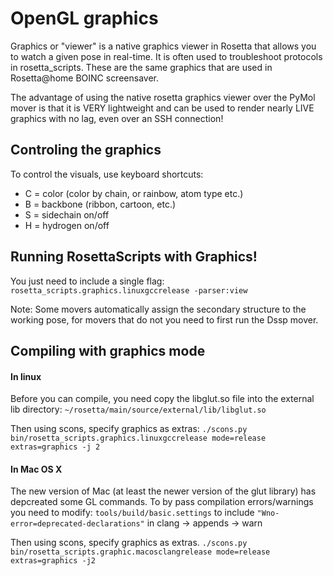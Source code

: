 OpenGL graphics
=====
Graphics or "viewer" is a native graphics viewer in Rosetta that allows you to watch a given pose in real-time. It is often used to troubleshoot protocols in rosetta_scripts. These are the same graphics that are used in Rosetta@home BOINC screensaver. 

The advantage of using the native rosetta graphics viewer over the PyMol mover is that it is VERY lightweight and can be used to render nearly LIVE graphics with no lag, even over an SSH connection!

## Controling the graphics
To control the visuals, use keyboard shortcuts:
* C = color (color by chain, or rainbow, atom type etc.)
* B = backbone (ribbon, cartoon, etc.)
* S = sidechain on/off
* H = hydrogen on/off

## Running RosettaScripts with Graphics!
You just need to include a single flag:
`rosetta_scripts.graphics.linuxgccrelease -parser:view`

Note: Some movers automatically assign the secondary structure to the working pose, for movers that do not you need to first run the Dssp mover.

## Compiling with graphics mode

#### In linux
Before you can compile, you need copy the libglut.so file into the external lib directory:
` ~/rosetta/main/source/external/lib/libglut.so `

Then using scons, specify graphics as extras:
`./scons.py bin/rosetta_scripts.graphics.linuxgccrelease mode=release extras=graphics -j 2`

#### In Mac OS X
The new version of Mac (at least the newer version of the glut library) has depcreated some GL commands. To by pass compilation errors/warnings you need to modify:
`tools/build/basic.settings`
to include
`"Wno-error=deprecated-declarations"`
in clang -> appends -> warn

Then using scons, specify graphics as extras.
`./scons.py bin/rosetta_scripts.graphic.macosclangrelease mode=release extras=graphics -j2`
